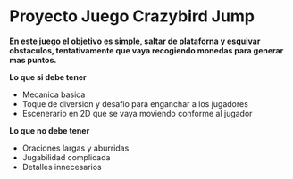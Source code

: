 # Proyecto Juego Crazybird Jump

**En este juego el objetivo es simple, saltar de plataforna y esquivar obstaculos, tentativamente que vaya recogiendo monedas para generar mas puntos.**

**Lo que si debe tener**

- Mecanica basica
- Toque de diversion y desafio para enganchar a los jugadores
- Escenerario en 2D que se vaya moviendo conforme al jugador

**Lo que no debe tener**

- Oraciones largas y aburridas
- Jugabilidad complicada
- Detalles innecesarios
